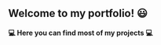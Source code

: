 ## Welcome to my portfolio! :smiley:

**:computer: Here you can find most of my projects :computer:**
